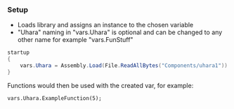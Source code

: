 ### Setup
- Loads library and assigns an instance to the chosen variable
- "Uhara" naming in "vars.Uhara" is optional and can be changed to any other name for example "vars.FunStuff"
```c#
startup
{
    vars.Uhara = Assembly.Load(File.ReadAllBytes("Components/uhara1")).CreateInstance("Main");
}
```
Functions would then be used with the created var, for example:
```
vars.Uhara.ExampleFunction(5);
```
